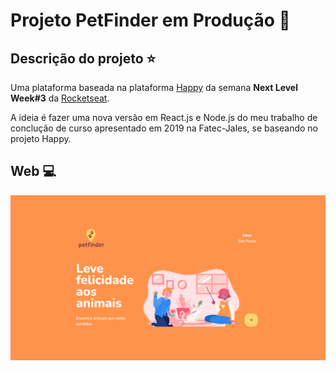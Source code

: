 # Projeto PetFinder em Produção :construction:

## Descrição do projeto :star:

Uma plataforma baseada na plataforma [Happy](https://github.com/rocketseat-education/nlw-03-omnistack) da semana **Next Level Week#3** da [Rocketseat](https://www.rocketseat.com.br).

A ideia é fazer uma nova versão  em React.js e Node.js do meu trabalho de conclução de curso apresentado em 2019 na Fatec-Jales, se baseando no projeto Happy.

## Web :computer:

![Web-Dashboard](https://github.com/thaislsilveira/PetFinder-React/blob/main/images/web-petfinder.png)
